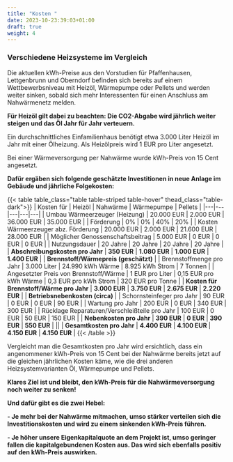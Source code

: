 ```yaml
---
title: "Kosten "
date: 2023-10-23:39:03+01:00
draft: true
weight: 4
---
```


### Verschiedene Heizsysteme im Vergleich

Die aktuellen kWh-Preise aus den Vorstudien für Pfaffenhausen, Lettgenbrunn und Oberndorf befinden sich bereits auf einem Wettbewerbsniveau mit Heizöl, Wärmepumpe oder Pellets und werden weiter sinken, sobald sich mehr Interessenten für einen Anschluss am Nahwärmenetz melden.

**Für Heizöl gilt dabei zu beachten: Die CO2-Abgabe wird jährlich weiter steigen und das Öl Jahr für Jahr verteuern.**

Ein durchschnittliches Einfamilienhaus benötigt etwa 3.000 Liter Heizöl im Jahr mit einer Ölheizung.
Als Heizölpreis wird 1 EUR pro Liter angesetzt.

Bei einer Wärmeversorgung per Nahwärme wurde kWh-Preis von 15 Cent angesetzt.

**Dafür ergäben sich folgende geschätzte Investitionen in neue Anlage im Gebäude und jährliche Folgekosten:**

{{< table table_class="table table-striped table-hover" thead_class="table-dark">}}
| Kosten für          |  Heizöl   | Nahwärme     | Wärmepumpe  | Pellets |
|---|---|---|---|---|
| Umbau Wärmeerzeuger (Heizung) | 20.000 EUR | 2.000 EUR | 36.000 EUR | 35.000 EUR |
| Förderung  | 0% | 0% | 40% | 20% |
| Kosten Wärmeerzeuger abz. Förderung  | 20.000 EUR | 2.000 EUR | 21.600 EUR | 28.000 EUR |
| Möglicher Genossenschaftsbeitrag  | 5.000 EUR | 0 EUR | 0 EUR | 0 EUR |
| Nutzungsdauer  | 20 Jahre | 20 Jahre | 20 Jahre | 20 Jahre |
| **Abschreibungskosten pro Jahr**  | **350 EUR** | **1.080 EUR** | **1.000 EUR** | **1.400 EUR** |
| **Brennstoff/Wärmepreis (geschätzt)** |
| Brennstoffmenge pro Jahr  | 3.000 Liter | 24.990 kWh Wärme | 8.925 kWh Strom | 7 Tonnen |
| Angesetzter Preis von Brennstoff/Wärme  | 1 EUR pro Liter | 0,15 EUR pro kWh Wärme | 0,3 EUR pro kWh Strom | 320 EUR pro Tonne |
| **Kosten für Brennstoff/Wärme pro Jahr**  | **3.000 EUR** | **3.750 EUR** | **2.675 EUR** | **2.220 EUR** |
| **Betriebsnebenkosten (circa)** |
| Schornsteinfeger pro Jahr  | 90 EUR | 0 EUR | 0 EUR | 90 EUR |
| Wartung  pro Jahr  | 200 EUR | 0 EUR | 340 EUR | 300 EUR |
| Rücklage Reparaturen/Verschleißteile  pro Jahr  | 100 EUR | 0 EUR | 50 EUR | 150 EUR |
| **Nebenkosten  pro Jahr**  | **390 EUR** | **0 EUR** | **390 EUR** | **550 EUR** |
||
| **Gesamtkosten pro Jahr**  | **4.400 EUR** | **4.100 EUR** | **4.150 EUR** | **4.150 EUR** |
{{< /table >}}

Vergleicht man die Gesamtkosten pro Jahr wird ersichtlich, dass ein angenommener kWh-Preis von 15 Cent bei der Nahwärme bereits jetzt auf die gleichen jährlichen Kosten käme, wie die drei anderen Heizsystemvarianten Öl, Wärmepumpe und Pellets.

**Klares Ziel ist und bleibt, den kWh-Preis für die Nahwärmeversorgung noch weiter zu senken!**

**Und dafür gibt es die zwei Hebel:**

**- Je mehr bei der Nahwärme mitmachen, umso stärker verteilen sich die Investitionskosten und wird zu einem sinkenden kWh-Preis führen.**

**- Je höher unsere Eigenkapitalquote an dem Projekt ist, umso geringer fallen die kapitalgebundenen Kosten aus. Das wird sich ebenfalls positiv auf den kWh-Preis auswirken.** 


